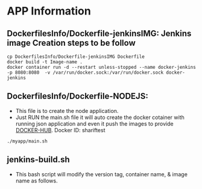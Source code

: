 # APP Information
## DockerfilesInfo/Dockerfile-jenkinsIMG: Jenkins image Creation steps to be follow
```
cp DockerfilesInfo/Dockerfile-jenkinsIMG Dockerfile
docker build -t Image-name .
docker container run -d --restart unless-stopped --name docker-jenkins -p 8080:8080  -v /var/run/docker.sock:/var/run/docker.sock docker-jenkins
```
## DockerfilesInfo/Dockerfile-NODEJS: 
  - This file is to create the node application. 
  - Just RUN the main.sh file it will auto  create the docker cotainer with running json application and even it push the images to provide [DOCKER-HUB](https://cloud.docker.com/repository/list). Docker ID: shariftest
```
./myapp/main.sh
```
## jenkins-build.sh
- This bash script will modify the version tag, container name, & image name as follows.
